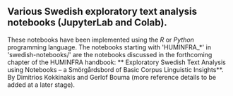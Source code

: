 ## Various Swedish exploratory text analysis notebooks (JupyterLab and Colab).
These notebooks have been implemented using the _R_ or _Python_ programming language.
The notebooks starting with 'HUMINFRA_*' in 'swedish-notebooks/' are the notebooks discussed
in the forthcoming chapter of the HUMINFRA handbook: ** Exploratory Swedish Text Analysis using Notebooks – a Smörgårdsbord of Basic Corpus Linguistic Insights**. By Dimitrios Kokkinakis and Gerlof Bouma
(more reference details to be added at a later stage).

